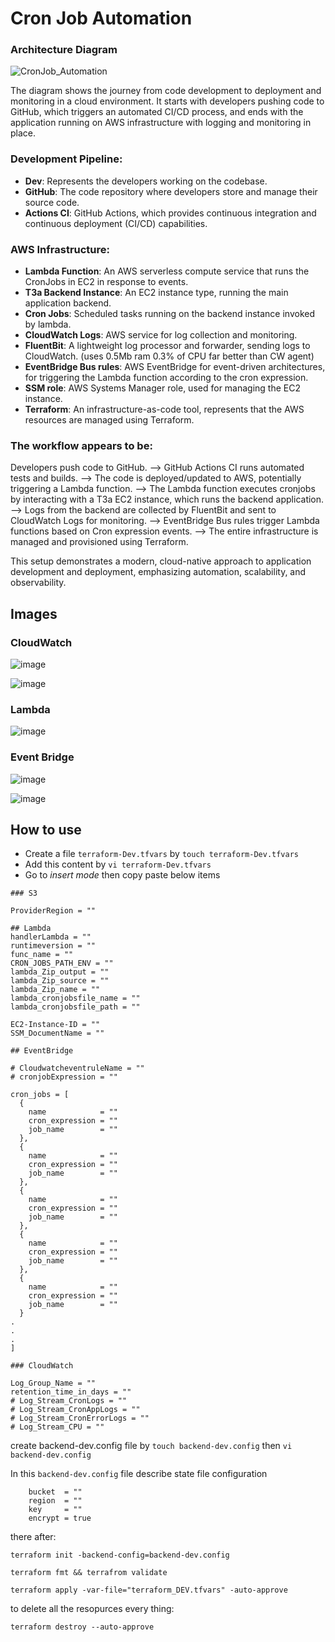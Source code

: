 # Cron Job Automation

### Architecture Diagram 
![CronJob_Automation](https://github.com/user-attachments/assets/8d5e0262-df71-49a2-a317-ce21d3ca9251)


The diagram shows the journey from code development to deployment and monitoring in a cloud environment. It starts with developers pushing code to GitHub, which triggers an automated CI/CD process, and ends with the application running on AWS infrastructure with logging and monitoring in place.



### Development Pipeline:

- **Dev**: Represents the developers working on the codebase.
- **GitHub**: The code repository where developers store and manage their source code.
- **Actions CI**: GitHub Actions, which provides continuous integration and continuous deployment (CI/CD) capabilities.

### AWS Infrastructure:

- **Lambda Function**: An AWS serverless compute service that runs the CronJobs in EC2 in response to events.
- **T3a Backend Instance**: An EC2 instance type, running the main application backend.
- **Cron Jobs**: Scheduled tasks running on the backend instance invoked by lambda.
- **CloudWatch Logs**: AWS service for log collection and monitoring.
- **FluentBit**: A lightweight log processor and forwarder, sending logs to CloudWatch. (uses 0.5Mb ram 0.3% of CPU far better than CW agent)
- **EventBridge Bus rules**: AWS EventBridge for event-driven architectures, for triggering the Lambda function according to the cron expression.
- **SSM role**: AWS Systems Manager role, used for managing the EC2 instance.
- **Terraform**: An infrastructure-as-code tool, represents that the AWS resources are managed using Terraform.


### The workflow appears to be:

Developers push code to GitHub. --> GitHub Actions CI runs automated tests and builds. --> The code is deployed/updated to AWS, potentially triggering a Lambda function.  --> The Lambda function executes cronjobs by interacting with a T3a EC2 instance, which runs the backend application. --> Logs from the backend are collected by FluentBit and sent to CloudWatch Logs for monitoring. --> EventBridge Bus rules trigger Lambda functions based on Cron expression events. --> The entire infrastructure is managed and provisioned using Terraform.



This setup demonstrates a modern, cloud-native approach to application development and deployment, emphasizing automation, scalability, and observability.


## Images 

### CloudWatch

![image](https://github.com/user-attachments/assets/53669976-6eaa-422a-b6d1-045349e35514)


![image](https://github.com/user-attachments/assets/e96b4f2f-c471-4a60-98c6-27a2aaa45504)


### Lambda 

![image](https://github.com/user-attachments/assets/e8bf50a9-54c1-464d-82af-b08ab2e36ce8)


### Event Bridge

![image](https://github.com/user-attachments/assets/5f637ae1-1c5a-466e-8d6e-2e27a64cdf32)


![image](https://github.com/user-attachments/assets/41228175-8e7e-4f2e-94ed-203194e71448)



## How to use 


- Create a file `terraform-Dev.tfvars` by  `touch terraform-Dev.tfvars`
- Add this content by `vi terraform-Dev.tfvars`
- Go to _insert mode_ then copy paste below items

~~~
### S3

ProviderRegion = ""

## Lambda
handlerLambda = ""
runtimeversion = ""
func_name = ""
CRON_JOBS_PATH_ENV = ""
lambda_Zip_output = ""
lambda_Zip_source = ""
lambda_Zip_name = ""
lambda_cronjobsfile_name = ""
lambda_cronjobsfile_path = ""

EC2-Instance-ID = ""
SSM_DocumentName = ""

## EventBridge

# CloudwatcheventruleName = ""
# cronjobExpression = ""

cron_jobs = [
  {
    name            = ""
    cron_expression = ""
    job_name        = ""
  },
  {
    name            = ""
    cron_expression = ""
    job_name        = ""
  },
  {
    name            = ""
    cron_expression = ""
    job_name        = ""
  },
  {
    name            = ""
    cron_expression = ""
    job_name        = ""
  },
  {
    name            = ""
    cron_expression = ""
    job_name        = ""
  }
.
.
.
]

### CloudWatch

Log_Group_Name = ""
retention_time_in_days = ""
# Log_Stream_CronLogs = ""
# Log_Stream_CronAppLogs = ""
# Log_Stream_CronErrorLogs = ""
# Log_Stream_CPU = ""

~~~

create backend-dev.config file by `touch backend-dev.config`
then `vi backend-dev.config`

In this `backend-dev.config` file describe state file configuration

~~~
    bucket  = ""
    region  = ""
    key     = ""
    encrypt = true
~~~

there after:

~~~
terraform init -backend-config=backend-dev.config

terraform fmt && terrafrom validate

terraform apply -var-file="terraform_DEV.tfvars" -auto-approve

~~~

to delete all the resopurces every thing:

~~~
terraform destroy --auto-approve
~~~
